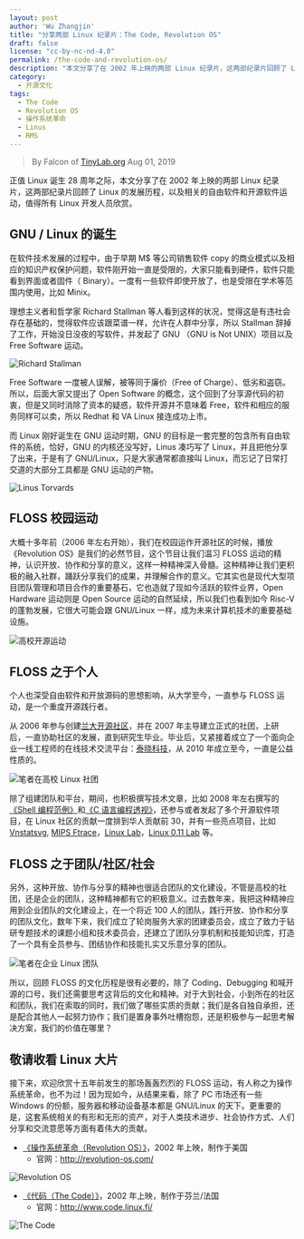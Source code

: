 ```yaml
---
layout: post
author: 'Wu Zhangjin'
title: "分享两部 Linux 纪录片：The Code, Revolution OS"
draft: false
license: "cc-by-nc-nd-4.0"
permalink: /the-code-and-revolution-os/
description: "本文分享了在 2002 年上映的两部 Linux 纪录片，这两部纪录片回顾了 Linux 的发展历程，以及相关的自由软件和开源软件运动，值得所有 Linux 开发人员欣赏。"
category:
  - 开源文化
tags:
  - The Code
  - Revolution OS
  - 操作系统革命
  - Linus
  - RMS
---
```


> By Falcon of [TinyLab.org][1]
> Aug 01, 2019

正值 Linux 诞生 28 周年之际，本文分享了在 2002 年上映的两部 Linux 纪录片，这两部纪录片回顾了 Linux 的发展历程，以及相关的自由软件和开源软件运动，值得所有 Linux 开发人员欣赏。

## GNU / Linux 的诞生

在软件技术发展的过程中，由于早期 M$ 等公司销售软件 copy 的商业模式以及相应的知识产权保护问题，软件刚开始一直是受限的，大家只能看到硬件，软件只能看到界面或者固件（ Binary）。一度有一些软件即使开放了，也是受限在学术等范围内使用，比如 Minix。

理想主义者和哲学家 Richard Stallman 等人看到这样的状况，觉得这是有违社会存在基础的，觉得软件应该跟菜谱一样，允许在人群中分享，所以 Stallman 辞掉了工作，开始没日没夜的写软件，并发起了 GNU （GNU is Not UNIX）项目以及 Free Software 运动。

![Richard Stallman](/wp-content/uploads/2019/08/floss/stallman.jpg)

Free Software 一度被人误解，被等同于廉价（Free of Charge）、低劣和盗窃。所以，后面大家又提出了 Open Software 的概念，这个回到了分享源代码的初衷，但是又同时消除了资本的疑惑，软件开源并不意味着 Free，软件和相应的服务同样可以卖，所以 Redhat 和 VA Linux 接连成功上市。

而 Linux 刚好诞生在 GNU 运动时期，GNU 的目标是一套完整的包含所有自由软件的系统，恰好，GNU 的内核还没写好，Linus 凑巧写了 Linux，并且把他分享了出来，于是有了 GNU/Linux，只是大家通常都直接叫 Linux，而忘记了日常打交道的大部分工具都是 GNU 运动的产物。

![Linus Torvards](/wp-content/uploads/2019/08/floss/linus.jpg)

## FLOSS 校园运动

大概十多年前（2006 年左右开始），我们在校园运作开源社区的时候，播放《Revolution OS》是我们的必然节目，这个节目让我们温习 FLOSS 运动的精神，认识开放、协作和分享的意义，这样一种精神深入骨髓。这种精神让我们更积极的融入社群，踊跃分享我们的成果，并理解合作的意义。它其实也是现代大型项目团队管理和项目合作的重要基石，它也造就了现如今活跃的软件业界，Open Hardware 运动则是 Open Source 运动的自然延续，所以我们也看到如今 Risc-V 的蓬勃发展，它很大可能会跟 GNU/Linux 一样，成为未来计算机技术的重要基础设施。

![高校开源运动](/wp-content/uploads/2019/08/floss/lzuoss.jpg)

## FLOSS 之于个人

个人也深受自由软件和开放源码的思想影响，从大学至今，一直参与 FLOSS 运动，是一个重度开源践行者。

从 2006 年参与创建[兰大开源社区](http://oss.lzu.edu.cn)，并在 2007 年主导建立正式的社团，上研后，一直协助社区的发展，直到研究生毕业。毕业后，又紧接着成立了一个面向企业一线工程师的在线技术交流平台：[泰晓科技](https://tinylab.org)，从 2010 年成立至今，一直是公益性质的。

![笔者在高校 Linux 社团](/wp-content/uploads/2019/08/floss/falcon.jpg)

除了组建团队和平台，期间，也积极撰写技术文章，比如 2008 年左右撰写的[《Shell 编程范例》](/open-shell-book)和[《C 语言编程透视》](/open-c-book)，还参与或者发起了多个开源软件项目，在 Linux 社区的贡献一度排到华人贡献前 30，并有一些亮点项目，比如 [Vnstatsvg](/vnstatsvg), [MIPS Ftrace](https://lwn.net/Articles/335320/)，[Linux Lab](/linux-lab)，[Linux 0.11 Lab](/linux-0.11-lab) 等。

## FLOSS 之于团队/社区/社会

另外，这种开放、协作与分享的精神也很适合团队的文化建设，不管是高校的社团，还是企业的团队，这种精神都有它的积极意义。过去数年来，我把这种精神应用到企业团队的文化建设上，在一个将近 100 人的团队，践行开放、协作和分享的团队文化，数年下来，我们成立了轮岗服务大家的团建委员会，成立了致力于钻研专题技术的课题小组和技术委员会，还建立了团队分享机制和技能知识库，打造了一个具有全员参与、团结协作和技能扎实又乐意分享的团队。

![笔者在企业 Linux 团队](/wp-content/uploads/2019/08/floss/mzoss.jpg)

所以，回顾 FLOSS 的文化历程是很有必要的，除了 Coding、Debugging 和喊开源的口号，我们还需要思考这背后的文化和精神。对于大到社会，小到所在的社区和团队，我们在索取的同时，我们做了哪些实质的贡献；我们是各自独自承担，还是配合其他人一起努力协作；我们是置身事外吐槽抱怨，还是积极参与一起思考解决方案，我们的价值在哪里？

## 敬请收看 Linux 大片

接下来，欢迎欣赏十五年前发生的那场轰轰烈烈的 FLOSS 运动，有人称之为操作系统革命，也不为过！因为现如今，从结果来看，除了 PC 市场还有一些 Windows 的份额，服务器和移动设备基本都是 GNU/Linux 的天下。更重要的是，这套系统相关的有形和无形的资产，对于人类技术进步、社会协作方式、人们分享和交流意愿等方面有着伟大的贡献。

* [《操作系统革命（Revolution OS）》](https://www.bilibili.com/video/av9512574)，2002 年上映，制作于美国
  * 官网：<http://revolution-os.com/>

![Revolution OS](/wp-content/uploads/2019/08/floss/revolutionos.jpg)


* [《代码（The Code）》](https://www.bilibili.com/video/av4242055)，2002 年上映，制作于芬兰/法国
  * 官网：<http://www.code.linux.fi/>

![The Code](/wp-content/uploads/2019/08/floss/thecode.jpg)

[1]: https://tinylab.org

